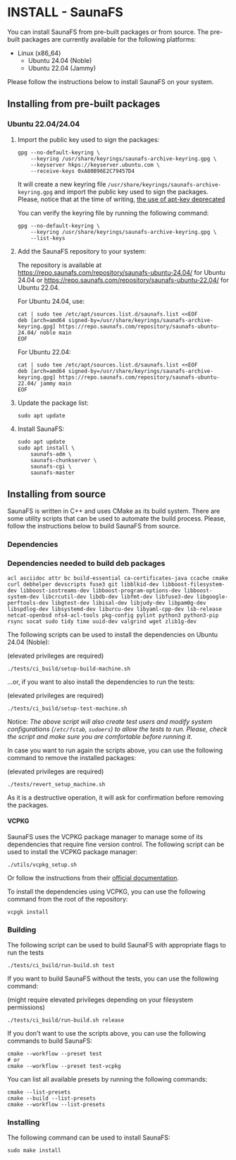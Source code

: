 # INSTALL - SaunaFS

You can install SaunaFS from pre-built packages or from source. The
pre-built packages are currently available for the following platforms:

-   Linux (x86_64)
    -   Ubuntu 24.04 (Noble)
    -   Ubuntu 22.04 (Jammy)

Please follow the instructions below to install SaunaFS on your
system.

## Installing from pre-built packages

### Ubuntu 22.04/24.04

1. Import the public key used to sign the packages:

    ```shell
    gpg --no-default-keyring \
        --keyring /usr/share/keyrings/saunafs-archive-keyring.gpg \
        --keyserver hkps://keyserver.ubuntu.com \
        --receive-keys 0xA80B96E2C79457D4
    ```

    It will create a new keyring file `/usr/share/keyrings/saunafs-archive-keyring.gpg` and import the
    public key used to sign the packages. Please, notice that at the time of writing, [the use of apt-key deprecated](https://opensource.com/article/22/9/deprecated-linux-apt-key)

    You can verify the keyring file by running the following command:

    ```shell
    gpg --no-default-keyring \
        --keyring /usr/share/keyrings/saunafs-archive-keyring.gpg \
        --list-keys
    ```

2. Add the SaunaFS repository to your system:

    The repository is available at
    <https://repo.saunafs.com/repository/saunafs-ubuntu-24.04/> for Ubuntu 24.04
    or <https://repo.saunafs.com/repository/saunafs-ubuntu-22.04/> for Ubuntu 22.04.

    For Ubuntu 24.04, use:

    ```shell
    cat | sudo tee /etc/apt/sources.list.d/saunafs.list <<EOF
    deb [arch=amd64 signed-by=/usr/share/keyrings/saunafs-archive-keyring.gpg] https://repo.saunafs.com/repository/saunafs-ubuntu-24.04/ noble main
    EOF
    ```

    For Ubuntu 22.04:

    ```shell
    cat | sudo tee /etc/apt/sources.list.d/saunafs.list <<EOF
    deb [arch=amd64 signed-by=/usr/share/keyrings/saunafs-archive-keyring.gpg] https://repo.saunafs.com/repository/saunafs-ubuntu-22.04/ jammy main
    EOF
    ```

3. Update the package list:

    ```shell
    sudo apt update
    ```

4. Install SaunaFS:

    ```shell
    sudo apt update
    sudo apt install \
        saunafs-adm \
        saunafs-chunkserver \
        saunafs-cgi \
        saunafs-master
    ```

## Installing from source

SaunaFS is written in C++ and uses CMake as its build system. There are some utility scripts that can be used to
automate the build process. Please, follow the instructions below to build SaunaFS from source.

### Dependencies

### Dependencies needed to build deb packages

```text
acl asciidoc attr bc build-essential ca-certificates-java ccache cmake curl debhelper devscripts fuse3 git libblkid-dev libboost-filesystem-dev libboost-iostreams-dev libboost-program-options-dev libboost-system-dev libcrcutil-dev libdb-dev libfmt-dev libfuse3-dev libgoogle-perftools-dev libgtest-dev libisal-dev libjudy-dev libpam0g-dev libspdlog-dev libsystemd-dev liburcu-dev libyaml-cpp-dev lsb-release netcat-openbsd nfs4-acl-tools pkg-config pylint python3 python3-pip rsync socat sudo tidy time uuid-dev valgrind wget zlib1g-dev
```

The following scripts can be used to install the dependencies on Ubuntu 24.04 (Noble):

(elevated privileges are required)

```shell
./tests/ci_build/setup-build-machine.sh
```

...or, if you want to also install the dependencies to run the tests:

(elevated privileges are required)

```shell
./tests/ci_build/setup-test-machine.sh
```

Notice: _The above script will also create test users and modify system configurations (`/etc/fstab`, `sudoers`) to allow the
tests to run. Please, check the script and make sure you are comfortable before running it._

In case you want to run again the scripts above, you can use the following command to remove the installed packages:

(elevated privileges are required)

```shell
./tests/revert_setup_machine.sh
```

As it is a destructive operation, it will ask for confirmation before removing the packages.

#### VCPKG

SaunaFS uses the VCPKG package manager to manage some of its dependencies that require fine version control. The following script can be used to install the VCPKG package manager:

```shell
./utils/vcpkg_setup.sh
```

Or follow the instructions from their [official documentation](https://vcpkg.io/en/getting-started.html).

To install the dependencies using VCPKG, you can use the following command from the root of the repository:

```shell
vcpgk install
```

### Building

The following script can be used to build SaunaFS with appropriate flags to run the tests

```shell
./tests/ci_build/run-build.sh test
```

If you want to build SaunaFS without the tests, you can use the following command:

(might require elevated privileges depending on your filesystem permissions)

```shell
./tests/ci_build/run-build.sh release
```

If you don't want to use the scripts above, you can use the following commands to build SaunaFS:

```shell
cmake --workflow --preset test
# or
cmake --workflow --preset test-vcpkg
```

You can list all available presets by running the following commands:

```shell
cmake --list-presets
cmake --build --list-presets
cmake --workflow --list-presets
```

### Installing

The following command can be used to install SaunaFS:

```shell
sudo make install
```
